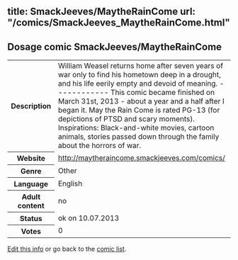 title: SmackJeeves/MaytheRainCome
url: "/comics/SmackJeeves_MaytheRainCome.html"
---
Dosage comic SmackJeeves/MaytheRainCome
-----------------------------------------

<p id="msg"></p>
<script type="text/javascript">
if (window.location.search === '?edit_info_mail=sent_ok') {
  var elem = document.getElementById("msg");
  elem.innerHTML = 'Edited information sucessfully sent for review, which is usually done daily. Thanks!';
  elem.className = 'ok';
}
</script>
<table class="comicinfo">
<tr>
<th>Description</th><td>William Weasel returns home after seven years of war only to find his hometown deep in a drought, and his life eerily empty and devoid of meaning. ------------ This comic became finished on March 31st, 2013 - about a year and a half after I began it. May the Rain Come is rated PG-13 (for depictions of PTSD and scary moments). Inspirations: Black-and-white movies, cartoon animals, stories passed down through the family about the horrors of war.</td>
</tr>
<tr>
<th>Website</th><td><a href="http://maytheraincome.smackjeeves.com/comics/">http://maytheraincome.smackjeeves.com/comics/</a></td>
</tr>
<tr>
<th>Genre</th><td>Other</td>
</tr>
<tr>
<th>Language</th><td>English</td>
</tr>
<tr>
<th>Adult content</th><td>no</td>
</tr>
<tr>
<th>Status</th><td>ok on 10.07.2013</td>
</tr>
<tr>
<th>Votes</th><td>0</td>
</tr>
</table>

[Edit this info](SmackJeeves_MaytheRainCome_edit.html) or go back to the [comic list](../comic-index.html).

